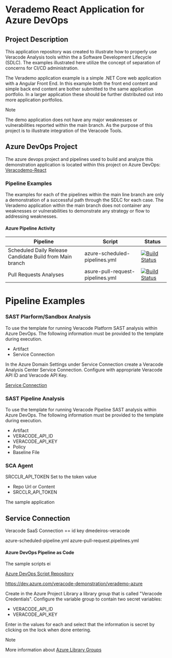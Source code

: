 # Verademo React Application for Azure DevOps

## Project Description

This application repository was created to illustrate how to properly use Veracode Analysis tools within the a Software Development Lifecycle (SDLC). The examples illustrated here utilize the concept of separation of concerns for CI/CD administration.

The Verademo application example is a simple .NET Core web application with a Angular Front End. In this example both the front end content and simple back end content are bother submitted to the same application portfolio. In a larger application these should be further distributed out into more application portfolios.

>[!NOTE]
>The demo application does not have any major weaknesses or vulnerabilities reported within the main branch. As the purpose of this project is to illustrate integration of the Veracode Tools.

## Azure DevOps Project
The azure devops project and pipelines used to build and analyze this demonstration application is located within this project on Azure DevOps: [Veracodemo-React](https://dev.azure.com/veracode-demonstration/verademo-react)

### Pipeline Examples
The examples for each of the pipelines within the main line branch are only a demonstration of a successful path through the SDLC for each case. The Verademo application within the main branch does not container any weaknesses or vulnerabilities to demonstrate any strategy or flow to addressing weaknesses.

#### Azure Pipeline Activity
Pipeline | Script | Status
------ | ------   |----
Scheduled Daily Release Candidate Build from Main branch| azure-scheduled-pipelines.yml | [![Build Status](https://dev.azure.com/veracode-demonstration/verademo-react/_apis/build/status/Scheduled%20Daily%20Release%20Candidate%20Build%20from%20Main%20branch?repoName=dmedeiros-veracode%2Fverademo-react&branchName=main)](https://dev.azure.com/veracode-demonstration/verademo-react/_build/latest?definitionId=30&repoName=dmedeiros-veracode%2Fverademo-react&branchName=main)
Pull Requests Analyses |asure-pull-request-pipelines.yml|[![Build Status](https://dev.azure.com/veracode-demonstration/verademo-react/_apis/build/status/Pull-Request%20for%20Verademo-React?repoName=dmedeiros-veracode%2Fverademo-react&branchName=main)](https://dev.azure.com/veracode-demonstration/verademo-react/_build/latest?definitionId=29&repoName=dmedeiros-veracode%2Fverademo-react&branchName=main)
# Pipeline Examples

### SAST Plarform/Sandbox Analysis
To use the template for running Veracode Platform SAST analysis within Azure DevOps. The following information must be provided to the template during execution.
 - Artifact
 - Service Connection


In the Azure Domain Settings under Service Connection create a Veracode Analysis Center Service Connection. Configure with appropriate Veracode API ID and Veracode API Key.

[Service Connection](https://docs.veracode.com/r/Create_a_Service_Connection_in_Azure_DevOps)




### SAST Pipeline Analysis
To use the template for running Veracode Pipeline SAST analysis within Azure DevOps. The following information must be provided to the template during execution.
 - Artifact
 - VERACODE_API_ID
 - VERACODE_API_KEY
 - Policy
 - Baseline File


### SCA Agent
SRCCLR_API_TOKEN Set to the token value

 - Repo Url or Content
 - SRCCLR_API_TOKEN
  

The sample application

## Service Connection

Veracode SaaS Connection == id key
dmedeiros-veracode

azure-scheduled-pipeline.yml
azure-pull-request.pipelines.yml

#### Azure DevOps Pipeline as Code

The sample scripts ei

[Azure DevOps Script Repository](https://github.com/dmedeiros-veracode/devops-scripts-azure-devops.git)


https://dev.azure.com/veracode-demonstration/verademo-azure


Create in the Azure Project Library a library group that is called "Veracode Credentials". Configure the variable group to contain two secret variables:
- VERACODE_API_ID
- VERACODE_API_KEY

Enter in the values for each and select that the information is secret by clicking on the lock when done entering.

>[!NOTE] 
>More information about [Azure Library Groups](https://learn.microsoft.com/en-us/azure/devops/pipelines/library/?view=azure-devops)
